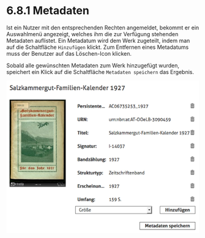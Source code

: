 # 6.8.1 Metadaten

Ist ein Nutzer mit den entsprechenden Rechten angemeldet, bekommt er ein Auswahlmenü angezeigt, welches ihm die zur Verfügung stehenden Metadaten auflistet. Ein Metadatum wird dem Werk zugeteilt, indem man auf die Schaltfläche `Hinzufügen` klickt. Zum Entfernen eines Metadatums muss der Benutzer auf das Löschen-Icon klicken. 

Sobald alle gewünschten Metadaten zum Werk hinzugefügt wurden, speichert ein Klick auf die Schaltfläche `Metadaten speichern` das Ergebnis.

![](../../.gitbook/assets/metadaten-uebersichtseite.png)

